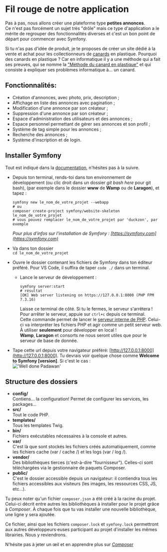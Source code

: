 # Fil rouge de notre application
Pas à pas, nous allons créer une plateforme type __petites annonces__.  
Ce n'est pas forcément un sujet très "drôle" mais ce type d'application a
le mérite de regrouper des fonctionnalités diverses et c'est un bon point de
départ pour commencer avec Symfony.

Si tu n'as pas d'idée de produit, je te proposes de créer un site
dédié à la vente et achat pour les collectionneurs de
[canards](https://www.youtube.com/watch?v=-w0qTvjydik) en plastique.
Pourquoi des canards en plastique ? Car en informatique il y a une méthode qui
a fait ses preuves, qui se nomme la ["Méthode du canard en plastique"](https://fr.wikipedia.org/wiki/M%C3%A9thode_du_canard_en_plastique)
et qui consiste à expliquer ses problèmes informatique à... un canard.

## Fonctionnalités:
- Création d'annonces, avec photo, prix, description ;
- Affichage en liste des annonces avec pagination ;
- Modification d'une annonce par son créateur ;
- Suppression d'une annonce par son créateur ;
- Espace d'administration des utilisateurs et des annonces ;
- Espace personnel permettant de gérer ses annonces et son profil ;
- Système de tag simple pour les annonces ;
- Recherche des annonces ;
- Système d'inscription et de login.

## Installer Symfony
Tout est indiqué dans la [documentation](https://symfony.com/doc/current/setup.html#creating-symfony-applications),
n'hésites pas à la suivre.

- Depuis ton terminal, rends-toi dans ton environnement de développement
  (ou clic droit dans un dossier _git bash here_ pour git bash),
  (par exemple dans le dossier __www__ de __Wamp__ ou de __Laragon__), et tapez :
    ``` console
    symfony new le_nom_de_votre_projet --webapp
    # ou
    composer create-project symfony/website-skeleton le_nom_de_votre_projet
    # vous pouvez remplacer le_nom_de_votre_projet par 'duckzon', par exemple
    ```

  _Pour plus d'infos sur l'installation de Symfony : [https://symfony.com](https://symfony.com)_

-  Va dans ton dossier   
   ```cd le_nom_de_votre_projet```
- Ouvre le dossier contenant les fichiers de Symfony dans ton éditeur préféré. Pour VS Code, il suffira de taper ```code ./``` dans un terminal.

    - Lance le serveur de développement :
        ``` console
        symfony server:start
        # résultat
        [OK] Web server listening on https://127.0.0.1:8000 (PHP FPM 7.3.16)
        ```  
      Laisse ce terminal de côté. Si tu le fermes, le serveur s'arrêtera ! Pour arrêter le serveur, appuie sur ```ctrl+c``` depuis ce terminal.  
      Cette commande permet de lancer le [serveur interne de PHP](https://www.php.net/manual/fr/features.commandline.webserver.php).
      Celui-ci va interpréter les fichiers PHP et agir comme un petit serveur web.
      À utiliser __seulement__ pour développer en local !  
      __Wamp__, __Laragon__ et consorts ne nous seront utiles que pour le serveur de base de donnée.
- Tape cette url depuis votre navigateur préféré:
  [http://127.0.0.1:8000](http://127.0.0.1:8000). Tu devrais voir quelque chose comme __Welcome to Symfony [version]__. Si c'est le cas :   
  !['Well done Padawan'](https://media.giphy.com/media/9g8PH1MbwTy4o/giphy.gif)
## Structure des dossiers
- __config/__  
  Contiens... la configuration! Permet de configurer les services, les packages...
- __src/__  
  Tout le code PHP.
- __templates/__  
  Tous les templates Twig.
- __bin/__  
  Fichiers exécutables nécessaires à la console et autres.
- __var/__  
  C'est là que sont stockés les fichiers créés automatiquement,
  comme les fichiers cache (var / cache /) et les logs (var / log /).
- __vendor/__  
  Des bibliothèques tierces (c'est-à-dire "fournisseur").
  Celles-ci sont téléchargées via le gestionnaire de paquets Composer.
- __public/__  
  C'est le dossier accessible depuis un navigateur:
  il contiendra tous les fichiers accessibles aux visiteurs
  (les images, les ressources CSS, JS, etc...).

Tu peux noter qu'un fichier ```composer.json``` a été créé à la racine
du projet. Celui-ci décrit entre autres les bibliothèques à installer pour le projet grâce à _Composer_.
À chaque fois que tu vas installer une nouvelle bibliothèque, une ligne y sera ajoutée.

Ce fichier, ainsi que les fichiers ```composer.lock``` et ```symfony.lock``` permettront aux
autres développeurs·euses participant au projet d'installer les mêmes librairies. Nous y reviendrons.

N'hésite pas à jeter un œil et en apprendre plus sur [_Composer_](https://www.grafikart.fr/tutoriels/composer-480)

